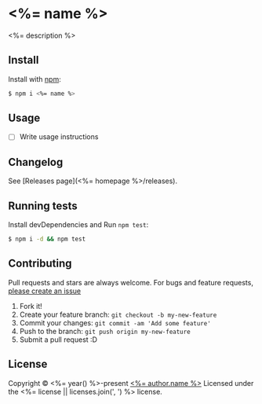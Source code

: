 # <%= name %>

<%= description %>

## Install

Install with [npm](https://www.npmjs.com/):

```sh
$ npm i <%= name %>
```

## Usage

- [ ] Write usage instructions

## Changelog

See [Releases page](<%= homepage %>/releases).

## Running tests

Install devDependencies and Run `npm test`:

```sh
$ npm i -d && npm test
```

## Contributing

Pull requests and stars are always welcome. For bugs and feature requests, [please create an issue](<%= bugs.url %>)

1. Fork it!
2. Create your feature branch: `git checkout -b my-new-feature`
3. Commit your changes: `git commit -am 'Add some feature'`
4. Push to the branch: `git push origin my-new-feature`
5. Submit a pull request :D

## License

Copyright © <%= year() %>-present [<%= author.name %>](<%= author.url %>)
Licensed under the <%= license || licenses.join(', ') %> license.
